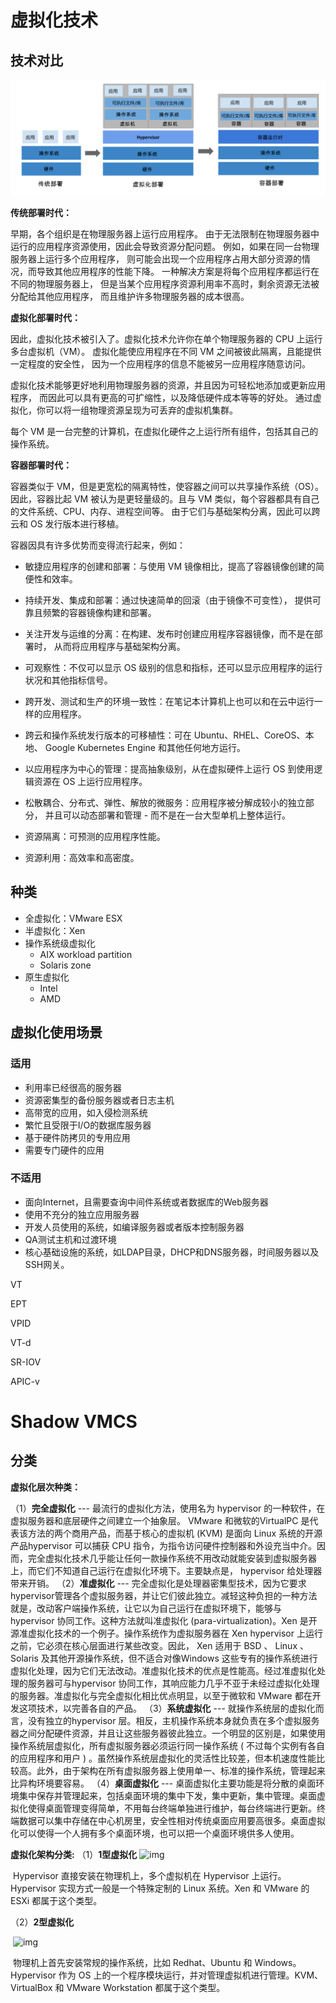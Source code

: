 # 虚拟化技术

## 技术对比

![](../Image/c/container_evolution.svg)

**传统部署时代：**

早期，各个组织是在物理服务器上运行应用程序。 由于无法限制在物理服务器中运行的应用程序资源使用，因此会导致资源分配问题。 例如，如果在同一台物理服务器上运行多个应用程序， 则可能会出现一个应用程序占用大部分资源的情况，而导致其他应用程序的性能下降。 一种解决方案是将每个应用程序都运行在不同的物理服务器上， 但是当某个应用程序资源利用率不高时，剩余资源无法被分配给其他应用程序， 而且维护许多物理服务器的成本很高。

**虚拟化部署时代：**

因此，虚拟化技术被引入了。虚拟化技术允许你在单个物理服务器的 CPU 上运行多台虚拟机（VM）。 虚拟化能使应用程序在不同 VM 之间被彼此隔离，且能提供一定程度的安全性， 因为一个应用程序的信息不能被另一应用程序随意访问。

虚拟化技术能够更好地利用物理服务器的资源，并且因为可轻松地添加或更新应用程序， 而因此可以具有更高的可扩缩性，以及降低硬件成本等等的好处。 通过虚拟化，你可以将一组物理资源呈现为可丢弃的虚拟机集群。

每个 VM 是一台完整的计算机，在虚拟化硬件之上运行所有组件，包括其自己的操作系统。

**容器部署时代：**

容器类似于 VM，但是更宽松的隔离特性，使容器之间可以共享操作系统（OS）。 因此，容器比起 VM 被认为是更轻量级的。且与 VM 类似，每个容器都具有自己的文件系统、CPU、内存、进程空间等。 由于它们与基础架构分离，因此可以跨云和 OS 发行版本进行移植。

容器因具有许多优势而变得流行起来，例如：

- 敏捷应用程序的创建和部署：与使用 VM 镜像相比，提高了容器镜像创建的简便性和效率。
- 持续开发、集成和部署：通过快速简单的回滚（由于镜像不可变性）， 提供可靠且频繁的容器镜像构建和部署。
- 关注开发与运维的分离：在构建、发布时创建应用程序容器镜像，而不是在部署时， 从而将应用程序与基础架构分离。
- 可观察性：不仅可以显示 OS 级别的信息和指标，还可以显示应用程序的运行状况和其他指标信号。

- 跨开发、测试和生产的环境一致性：在笔记本计算机上也可以和在云中运行一样的应用程序。
- 跨云和操作系统发行版本的可移植性：可在 Ubuntu、RHEL、CoreOS、本地、 Google Kubernetes Engine 和其他任何地方运行。
- 以应用程序为中心的管理：提高抽象级别，从在虚拟硬件上运行 OS 到使用逻辑资源在 OS 上运行应用程序。
- 松散耦合、分布式、弹性、解放的微服务：应用程序被分解成较小的独立部分， 并且可以动态部署和管理 - 而不是在一台大型单机上整体运行。
- 资源隔离：可预测的应用程序性能。
- 资源利用：高效率和高密度。

## 种类
* 全虚拟化：VMware ESX
* 半虚拟化：Xen
* 操作系统级虚拟化
  * AIX workload partition
  * Solaris zone
* 原生虚拟化
  * Intel
  * AMD

## 虚拟化使用场景
### 适用
* 利用率已经很高的服务器
* 资源密集型的备份服务器或者日志主机
* 高带宽的应用，如入侵检测系统
* 繁忙且受限于I/O的数据库服务器
* 基于硬件防拷贝的专用应用
* 需要专门硬件的应用  

### 不适用
* 面向Internet，且需要查询中间件系统或者数据库的Web服务器
* 使用不充分的独立应用服务器
* 开发人员使用的系统，如编译服务器或者版本控制服务器
* QA测试主机和过渡环境
* 核心基础设施的系统，如LDAP目录，DHCP和DNS服务器，时间服务器以及SSH网关。






VT

EPT

VPID

VT-d

SR-IOV

APIC-v

Shadow VMCS
=======
## 分类

**虚拟化层次种类：**

（1）**完全虚拟化** ---  最流行的虚拟化方法，使用名为 hypervisor 的一种软件，在虚拟服务器和底层硬件之间建立一个抽象层。 VMware  和微软的VirtualPC 是代表该方法的两个商用产品，而基于核心的虚拟机 (KVM) 是面向 Linux 系统的开源产品hypervisor  可以捕获 CPU  指令，为指令访问硬件控制器和外设充当中介。因而，完全虚拟化技术几乎能让任何一款操作系统不用改动就能安装到虚拟服务器上，而它们不知道自己运行在虚拟化环境下。主要缺点是， hypervisor 给处理器带来开销。
（2）**准虚拟化** --- 完全虚拟化是处理器密集型技术，因为它要求  hypervisor管理各个虚拟服务器，并让它们彼此独立。减轻这种负担的一种方法就是，改动客户端操作系统，让它以为自己运行在虚拟环境下，能够与hypervisor 协同工作。这种方法就叫准虚拟化 (para-virtualization)。Xen 是开源准虚拟化技术的一个例子。操作系统作为虚拟服务器在  Xen hypervisor 上运行之前，它必须在核心层面进行某些改变。因此， Xen 适用于 BSD 、 Linux 、 Solaris  及其他开源操作系统，但不适合对像Windows  这些专有的操作系统进行虚拟化处理，因为它们无法改动。准虚拟化技术的优点是性能高。经过准虚拟化处理的服务器可与hypervisor  协同工作，其响应能力几乎不亚于未经过虚拟化处理的服务器。准虚拟化与完全虚拟化相比优点明显，以至于微软和 VMware  都在开发这项技术，以完善各自的产品。
（3）**系统虚拟化** ---  就操作系统层的虚拟化而言，没有独立的hypervisor  层。相反，主机操作系统本身就负责在多个虚拟服务器之间分配硬件资源，并且让这些服务器彼此独立。一个明显的区别是，如果使用操作系统层虚拟化，所有虚拟服务器必须运行同一操作系统 ( 不过每个实例有各自的应用程序和用户 ) 。虽然操作系统层虚拟化的灵活性比较差，但本机速度性能比较高。此外，由于架构在所有虚拟服务器上使用单一、标准的操作系统，管理起来比异构环境要容易。
（4）**桌面虚拟化** ---  桌面虚拟化主要功能是将分散的桌面环境集中保存并管理起来，包括桌面环境的集中下发，集中更新，集中管理。桌面虚拟化使得桌面管理变得简单，不用每台终端单独进行维护，每台终端进行更新。终端数据可以集中存储在中心机房里，安全性相对传统桌面应用要高很多。桌面虚拟化可以使得一个人拥有多个桌面环境，也可以把一个桌面环境供多人使用。

**虚拟化架构分类:**
​（1）**1型虚拟化**
​      ![img](../../Image\k\1618472-20190329134603647-370306872.png)

​       Hypervisor 直接安装在物理机上，多个虚拟机在 Hypervisor 上运行。Hypervisor 实现方式一般是一个特殊定制的 Linux 系统。Xen 和 VMware 的 ESXi 都属于这个类型。

（2）**2型虚拟化**

​      ![img](../../Image\k\1618472-20190329135045351-342284420.png)

​      物理机上首先安装常规的操作系统，比如 Redhat、Ubuntu 和 Windows。Hypervisor 作为  OS 上的一个程序模块运行，并对管理虚拟机进行管理。KVM、VirtualBox 和 VMware Workstation 都属于这个类型。